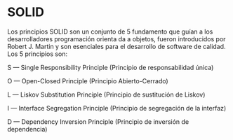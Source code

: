 # SOLID
Los principios SOLID son un conjunto de 5 fundamento que guían a los desarrolladores programación orienta da a objetos, fueron introducidos por Robert J. Martin y son esenciales para el desarrollo de software de calidad. Los 5 principios son:

S — Single Responsibility Principle (Principio de responsabilidad única)

O — Open-Closed Principle (Principio Abierto-Cerrado)

L — Liskov Substitution Principle (Principio de sustitución de Liskov)

I — Interface Segregation Principle (Principio de segregación de la interfaz)

D — Dependency Inversion Principle (Principio de inversión de dependencia)

